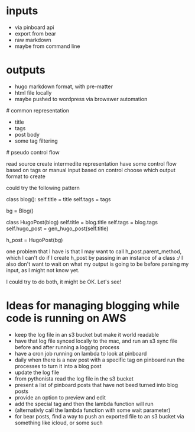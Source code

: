 # inputs

- via pinboard api 
- export from bear 
- raw markdown 
- maybe from command line


# outputs

- hugo markdown format, with pre-matter
- html file locally 
- maybe pushed to wordpress via browswer automation 


# common representation 

- title
- tags 
- post body 
- some tag filtering 


# pseudo control flow 

read source 
create intermedite representation 
have some control flow based on tags or manual input 
based on control choose which output format to create 

could try the following pattern

class blog():
    self.title = title
    self.tags = tags 

bg = Blog()

class HugoPost(blog)
    self.title = blog.title
    self.tags = blog.tags
    self.hugo_post = gen_hugo_post(self.title)

h_post = HugoPost(bg)

one problem that I have is that I may want to call h_post.parent_method, which I can't do if I create h_post by passing in an instance of a class :/ 
I also don't want to wait on what my output is going to be before parsing my input, as I might not know yet. 

I could try to do both, it might be OK. Let's see! 

# Ideas for managing blogging while code is running on AWS 

- keep the log file in an s3 bucket but make it world readable 
- have that log file synced locally to the mac, and run an s3 sync file before and after running a logging process
- have a cron job running on lambda to look at pinboard 
- daily when there is a new post with a specific tag on pinboard run the processes to turn it into a blog post 
- update the log file 
- from pythonista read the log file in the s3 bucket 
- present a list of pinboard posts that have not beed turned into blog posts 
- provide an option to preview and edit 
- add the special tag and then the lambda function will run 
- (alternativly call the lambda function with some wait parameter) 
- for bear posts, find a way to push an exported file to an s3 bucket via something like icloud, or some such 

